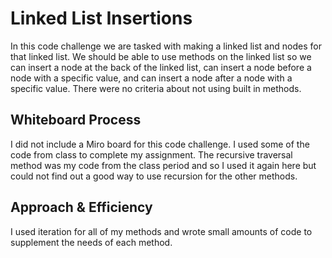 # Linked List Insertions

In this code challenge we are tasked with making a linked list and nodes for that linked list. We should be able to use methods on the linked list so we can insert a node at the back of the linked list, can insert a node before a node with a specific value, and can insert a node after a node with a specific value. There were no criteria about not using built in methods.

## Whiteboard Process

I did not include a Miro board for this code challenge. I used some of the code from class to complete my assignment. The recursive traversal method was my code from the class period and so I used it again here but could not find out a good way to use recursion for the other methods.

## Approach & Efficiency

I used iteration for all of my methods and wrote small amounts of code to supplement the needs of each method.
